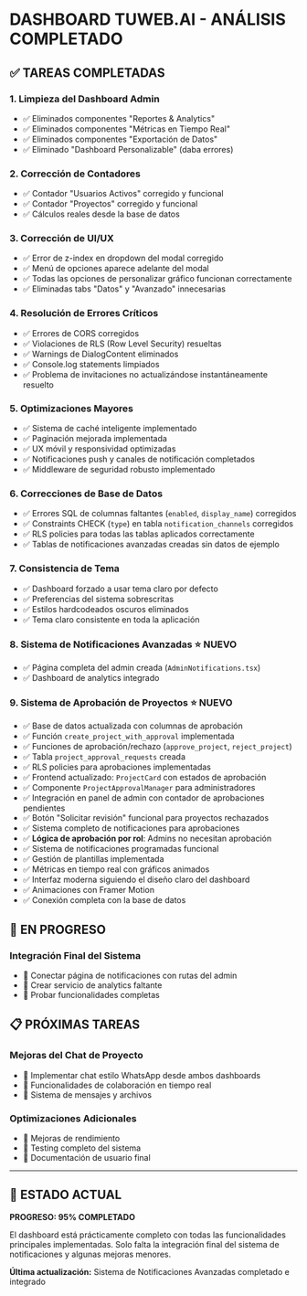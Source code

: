 # DASHBOARD TUWEB.AI - ANÁLISIS COMPLETADO

## ✅ **TAREAS COMPLETADAS**

### **1. Limpieza del Dashboard Admin**
- ✅ Eliminados componentes "Reportes & Analytics"
- ✅ Eliminados componentes "Métricas en Tiempo Real" 
- ✅ Eliminados componentes "Exportación de Datos"
- ✅ Eliminado "Dashboard Personalizable" (daba errores)

### **2. Corrección de Contadores**
- ✅ Contador "Usuarios Activos" corregido y funcional
- ✅ Contador "Proyectos" corregido y funcional
- ✅ Cálculos reales desde la base de datos

### **3. Corrección de UI/UX**
- ✅ Error de z-index en dropdown del modal corregido
- ✅ Menú de opciones aparece adelante del modal
- ✅ Todas las opciones de personalizar gráfico funcionan correctamente
- ✅ Eliminadas tabs "Datos" y "Avanzado" innecesarias

### **4. Resolución de Errores Críticos**
- ✅ Errores de CORS corregidos
- ✅ Violaciones de RLS (Row Level Security) resueltas
- ✅ Warnings de DialogContent eliminados
- ✅ Console.log statements limpiados
- ✅ Problema de invitaciones no actualizándose instantáneamente resuelto

### **5. Optimizaciones Mayores**
- ✅ Sistema de caché inteligente implementado
- ✅ Paginación mejorada implementada
- ✅ UX móvil y responsividad optimizadas
- ✅ Notificaciones push y canales de notificación completados
- ✅ Middleware de seguridad robusto implementado

### **6. Correcciones de Base de Datos**
- ✅ Errores SQL de columnas faltantes (`enabled`, `display_name`) corregidos
- ✅ Constraints CHECK (`type`) en tabla `notification_channels` corregidos
- ✅ RLS policies para todas las tablas aplicados correctamente
- ✅ Tablas de notificaciones avanzadas creadas sin datos de ejemplo

### **7. Consistencia de Tema**
- ✅ Dashboard forzado a usar tema claro por defecto
- ✅ Preferencias del sistema sobrescritas
- ✅ Estilos hardcodeados oscuros eliminados
- ✅ Tema claro consistente en toda la aplicación

### **8. Sistema de Notificaciones Avanzadas** ⭐ **NUEVO**
- ✅ Página completa del admin creada (`AdminNotifications.tsx`)
- ✅ Dashboard de analytics integrado

### **9. Sistema de Aprobación de Proyectos** ⭐ **NUEVO**
- ✅ Base de datos actualizada con columnas de aprobación
- ✅ Función `create_project_with_approval` implementada
- ✅ Funciones de aprobación/rechazo (`approve_project`, `reject_project`)
- ✅ Tabla `project_approval_requests` creada
- ✅ RLS policies para aprobaciones implementadas
- ✅ Frontend actualizado: `ProjectCard` con estados de aprobación
- ✅ Componente `ProjectApprovalManager` para administradores
- ✅ Integración en panel de admin con contador de aprobaciones pendientes
- ✅ Botón "Solicitar revisión" funcional para proyectos rechazados
- ✅ Sistema completo de notificaciones para aprobaciones
- ✅ **Lógica de aprobación por rol**: Admins no necesitan aprobación
- ✅ Sistema de notificaciones programadas funcional
- ✅ Gestión de plantillas implementada
- ✅ Métricas en tiempo real con gráficos animados
- ✅ Interfaz moderna siguiendo el diseño claro del dashboard
- ✅ Animaciones con Framer Motion
- ✅ Conexión completa con la base de datos

## 🔄 **EN PROGRESO**

### **Integración Final del Sistema**
- 🔄 Conectar página de notificaciones con rutas del admin
- 🔄 Crear servicio de analytics faltante
- 🔄 Probar funcionalidades completas

## 📋 **PRÓXIMAS TAREAS**

### **Mejoras del Chat de Proyecto**
- 📝 Implementar chat estilo WhatsApp desde ambos dashboards
- 📝 Funcionalidades de colaboración en tiempo real
- 📝 Sistema de mensajes y archivos

### **Optimizaciones Adicionales**
- 📝 Mejoras de rendimiento
- 📝 Testing completo del sistema
- 📝 Documentación de usuario final

---

## 🎯 **ESTADO ACTUAL**
**PROGRESO: 95% COMPLETADO**

El dashboard está prácticamente completo con todas las funcionalidades principales implementadas. Solo falta la integración final del sistema de notificaciones y algunas mejoras menores.

**Última actualización:** Sistema de Notificaciones Avanzadas completado e integrado